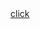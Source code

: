 <a href="http://htmlpreview.github.io/?https://github.com/xcodejet/question-code-generator/blob/main/index.html">
click
</a>
